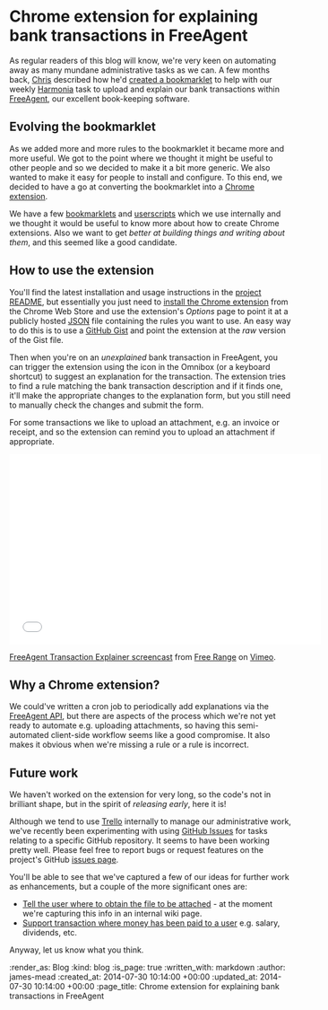 Chrome extension for explaining bank transactions in FreeAgent
=======

As regular readers of this blog will know, we're very keen on automating away as many mundane administrative tasks as we can. A few months back, [Chris][] described how he'd [created a bookmarklet][] to help with our weekly [Harmonia][] task to upload and explain our bank transactions within [FreeAgent][], our excellent book-keeping software.

## Evolving the bookmarklet

As we added more and more rules to the bookmarklet it became more and more useful. We got to the point where we thought it might be useful to other people and so we decided to make it a bit more generic. We also wanted to make it easy for people to install and configure. To this end, we decided to have a go at converting the bookmarklet into a [Chrome extension][].

We have a few [bookmarklets][] and [userscripts][] which we use internally and we thought it would be useful to know more about how to create Chrome extensions. Also we want to get _better at building things and writing about them_, and this seemed like a good candidate.

## How to use the extension

You'll find the latest installation and usage instructions in the [project README][], but essentially you just need to [install the Chrome extension][] from the Chrome Web Store and use the extension's _Options_ page to point it at a publicly hosted [JSON][] file containing the rules you want to use. An easy way to do this is to use a [GitHub Gist][] and point the extension at the _raw_ version of the Gist file.

Then when you're on an _unexplained_ bank transaction in FreeAgent, you can trigger the extension using the icon in the Omnibox (or a keyboard shortcut) to suggest an explanation for the transaction. The extension tries to find a rule matching the bank transaction description and if it finds one, it'll make the appropriate changes to the explanation form, but you still need to manually check the changes and submit the form.

For some transactions we like to upload an attachment, e.g. an invoice or receipt, and so the extension can remind you to upload an attachment if appropriate.

<iframe src="//player.vimeo.com/video/102040575" width="556" height="339" frameborder="0" webkitallowfullscreen mozallowfullscreen allowfullscreen></iframe> <p><a href="http://vimeo.com/102040575">FreeAgent Transaction Explainer screencast</a> from <a href="http://vimeo.com/gofreerange">Free Range</a> on <a href="https://vimeo.com">Vimeo</a>.</p>

## Why a Chrome extension?

We could've written a cron job to periodically add explanations via the [FreeAgent API][], but there are aspects of the process which we're not yet ready to automate e.g. uploading attachments, so having this semi-automated client-side workflow seems like a good compromise. It also makes it obvious when we're missing a rule or a rule is incorrect.

## Future work

We haven't worked on the extension for very long, so the code's not in brilliant shape, but in the spirit of _releasing early_, here it is!

Although we tend to use [Trello][] internally to manage our administrative work, we've recently been experimenting with using [GitHub Issues][] for tasks relating to a specific GitHub repository. It seems to have been working pretty well. Please feel free to report bugs or request features on the project's GitHub [issues page][].

You'll be able to see that we've captured a few of our ideas for further work as enhancements, but a couple of the more significant ones are:

* [Tell the user where to obtain the file to be attached](https://github.com/freerange/freeagent_transaction_explainer/issues/2) - at the moment we're capturing this info in an internal wiki page.
* [Support transaction where money has been paid to a user](https://github.com/freerange/freeagent_transaction_explainer/issues/15) e.g. salary, dividends, etc.

Anyway, let us know what you think.

[Chris]: /chris-roos
[created a bookmarklet]: /automating-some-of-the-freeagent-transaction-explanation-process
[Harmonia]: https://harmonia.io/
[FreeAgent]: http://www.freeagent.com/
[Chrome extension]: https://developer.chrome.com/extensions
[bookmarklets]: http://en.wikipedia.org/wiki/Bookmarklet
[userscripts]: http://en.wikipedia.org/wiki/Userscript
[project README]: https://github.com/freerange/freeagent_transaction_explainer/blob/master/README.md
[install the Chrome extension]: https://chrome.google.com/webstore/detail/freeagent-transaction-exp/lgpgdkoopbcppnipcnbodcobjmhagmim?hl=en&gl=GB
[JSON]: http://json.org/
[GitHub Gist]: https://gist.github.com/
[FreeAgent API]: https://dev.freeagent.com/docs/
[Trello]: https://trello.com/
[GitHub Issues]: https://github.com/features#issues
[issues page]: https://github.com/freerange/freeagent_transaction_explainer/issues

:render_as: Blog
:kind: blog
:is_page: true
:written_with: markdown
:author: james-mead
:created_at: 2014-07-30 10:14:00 +00:00
:updated_at: 2014-07-30 10:14:00 +00:00
:page_title: Chrome extension for explaining bank transactions in FreeAgent

